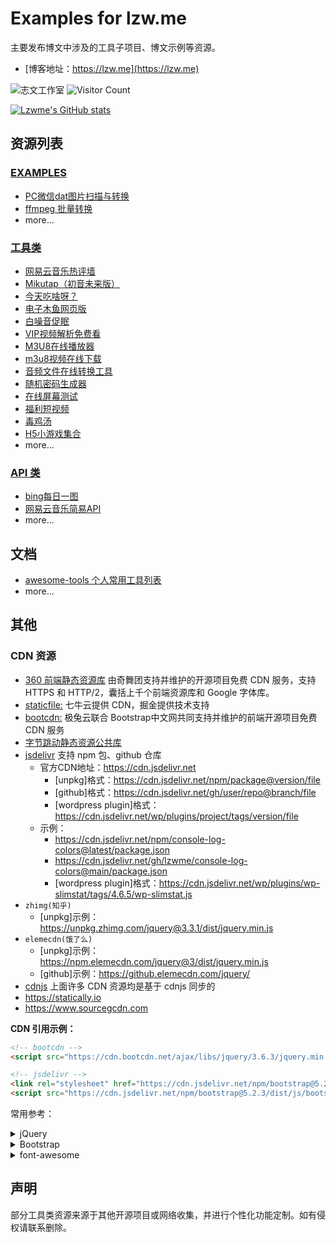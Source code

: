 # Examples for lzw.me

主要发布博文中涉及的工具子项目、博文示例等资源。

- [博客地址：https://lzw.me](https://lzw.me)

![志文工作室](https://img.shields.io/badge/blog-lzwme-7d25df)
![Visitor Count](https://profile-counter.glitch.me/badge?page_id=lzwme)

[![Lzwme's GitHub stats](https://github-readme-stats.vercel.app/api?username=lzwme&show_icons=true&count_private=true&theme=vue-dark)](https://lzw.me)

## 资源列表

### [EXAMPLES](./examples/)

- [PC微信dat图片扫描与转换](./examples/weixin-dat)
- [ffmpeg 批量转换](./examples/ffmpeg-convert)
- more...

### [工具类](./src/x/)

- [网易云音乐热评墙](https://lzw.me/x/163musichot)
- [Mikutap（初音未来版）](https://lzw.me/x/mikutap)
- [今天吃啥呀？](https://lzw.me/x/jtcs)
- [电子木鱼网页版](https://lzw.me/x/dzmy)
- [白噪音促眠](https://lzw.me/x/relax)
- [VIP视频解析免费看](https://lzw.me/x/vip)
- [M3U8在线播放器](https://lzw.me/x/m3u8-player)
- [m3u8视频在线下载](https://lzw.me/x/m3u8-downloader)
- [音频文件在线转换工具](https://lzw.me/x/audio-converter)
- [随机密码生成器](https://lzw.me/x/random-password)
- [在线屏幕测试](https://lzw.me/x/screentest)
- [福利短视频](https://lzw.me/v)
- [毒鸡汤](https://lzw.me/pages/djt)
- [H5小游戏集合](https://lzw.me/pages/games)
- more...

### [API 类]('./src/x/iapi')

- [bing每日一图](https://lzw.me/x/iapi/bing/)
- [网易云音乐简易API](https://lzw.me/x/iapi/163music/)
- more...

## 文档

- [awesome-tools 个人常用工具列表](./src/docs/tools.md)
- more...

## 其他

### CDN 资源

- [360 前端静态资源库](https://cdn.baomitu.com) 由奇舞团支持并维护的开源项目免费 CDN 服务，支持 HTTPS 和 HTTP/2，囊括上千个前端资源库和 Google 字体库。
- [staticfile:](http://www.staticfile.org) 七牛云提供 CDN，掘金提供技术支持
- [bootcdn:](https://www.bootcdn.cn) 极兔云联合 Bootstrap中文网共同支持并维护的前端开源项目免费 CDN 服务
- [字节跳动静态资源公共库](https://cdn.bytedance.com)
- [jsdelivr](https://www.jsdelivr.com) 支持 npm 包、github 仓库
  - 官方CDN地址：https://cdn.jsdelivr.net
    - [unpkg]格式：https://cdn.jsdelivr.net/npm/package@version/file
    - [github]格式：https://cdn.jsdelivr.net/gh/user/repo@branch/file
    - [wordpress plugin]格式：https://cdn.jsdelivr.net/wp/plugins/project/tags/version/file
  - 示例：
    - https://cdn.jsdelivr.net/npm/console-log-colors@latest/package.json
    - https://cdn.jsdelivr.net/gh/lzwme/console-log-colors@main/package.json
    - [wordpress plugin]格式：https://cdn.jsdelivr.net/wp/plugins/wp-slimstat/tags/4.6.5/wp-slimstat.js
- `zhimg(知乎)`
  - [unpkg]示例：https://unpkg.zhimg.com/jquery@3.3.1/dist/jquery.min.js
- `elemecdn(饿了么)`
  - [unpkg]示例：https://npm.elemecdn.com/jquery@3/dist/jquery.min.js
  - [github]示例：https://github.elemecdn.com/jquery/
- [cdnjs](https://cdnjs.com) 上面许多 CDN 资源均是基于 cdnjs 同步的
- https://statically.io
- https://www.sourcegcdn.com

**CDN 引用示例：**

```html
<!-- bootcdn -->
<script src="https://cdn.bootcdn.net/ajax/libs/jquery/3.6.3/jquery.min.js"></script>

<!-- jsdelivr -->
<link rel="stylesheet" href="https://cdn.jsdelivr.net/npm/bootstrap@5.2.3/dist/css/bootstrap.min.css" integrity="sha256-wLz3iY/cO4e6vKZ4zRmo4+9XDpMcgKOvv/zEU3OMlRo=" crossorigin="anonymous">
<script src="https://cdn.jsdelivr.net/npm/bootstrap@5.2.3/dist/js/bootstrap.min.js" integrity="sha256-m81NDyncZVbr7v9E6qCWXwx/cwjuWDlHCMzi9pjMobA=" crossorigin="anonymous"></script>
```

常用参考：
<details>
  <summary>jQuery</summary>

```html
<!-- jquery3 -->
<script crossorigin="anonymous" src="https://npm.elemecdn.com/jquery/dist/jquery.min.js"></script>

<script crossorigin="anonymous" integrity="sha512-STof4xm1wgkfm7heWqFJVn58Hm3EtS31XFaagaa8VMReCXAkQnJZ+jEy8PCC/iT18dFy95WcExNHFTqLyp72eQ==" src="https://lib.baomitu.com/jquery/3.6.3/jquery.min.js"></script>

<script src="https://cdn.jsdelivr.net/npm/jquery@3.6.3/dist/jquery.min.js" integrity="sha256-pvPw+upLPUjgMXY0G+8O0xUf+/Im1MZjXxxgOcBQBXU=" crossorigin="anonymous"></script>

<!-- jquery2 -->
<script crossorigin="anonymous" integrity="sha384-rY/jv8mMhqDabXSo+UCggqKtdmBfd3qC2/KvyTDNQ6PcUJXaxK1tMepoQda4g5vB" src="https://lib.baomitu.com/jquery/2.2.4/jquery.min.js"></script>

<!-- jquery1 -->
<script crossorigin="anonymous" integrity="sha384-nvAa0+6Qg9clwYCGGPpDQLVpLNn0fRaROjHqs13t4Ggj3Ez50XnGQqc/r8MhnRDZ" src="https://lib.baomitu.com/jquery/1.12.4/jquery.min.js"></script>

<!-- 其他
https://cdn.jsdelivr.net/npm/jquery/
https://npm.elemecdn.com/jquery/
https://unpkg.zhimg.com/jquery/
-->
```

</details>

<details>
  <summary>Bootstrap</summary>

```html
<!-- bootstrap 3 -->
<link crossorigin="anonymous" href="https://lib.baomitu.com/bootstrap@3/dist/css/bootstrap.min.css" rel="stylesheet">
<script crossorigin="anonymous" src="https://npm.elemecdn.com/bootstrap@3/dist/js/bootstrap.min.js"></script>

<link crossorigin="anonymous" integrity="sha384-HSMxcRTRxnN+Bdg0JdbxYKrThecOKuH5zCYotlSAcp1+c8xmyTe9GYg1l9a69psu" href="https://lib.baomitu.com/twitter-bootstrap/3.4.1/css/bootstrap.min.css" rel="stylesheet">
<script crossorigin="anonymous" integrity="sha384-aJ21OjlMXNL5UyIl/XNwTMqvzeRMZH2w8c5cRVpzpU8Y5bApTppSuUkhZXN0VxHd" src="https://lib.baomitu.com/twitter-bootstrap/3.4.1/js/bootstrap.min.js"></script>

<!-- bootstrap 4 -->
<link crossorigin="anonymous" integrity="sha512-T584yQ/tdRR5QwOpfvDfVQUidzfgc2339Lc8uBDtcp/wYu80d7jwBgAxbyMh0a9YM9F8N3tdErpFI8iaGx6x5g==" href="https://lib.baomitu.com/twitter-bootstrap/4.6.1/css/bootstrap.min.css" rel="stylesheet">
<script crossorigin="anonymous" integrity="sha512-UR25UO94eTnCVwjbXozyeVd6ZqpaAE9naiEUBK/A+QDbfSTQFhPGj5lOR6d8tsgbBk84Ggb5A3EkjsOgPRPcKA==" src="https://lib.baomitu.com/twitter-bootstrap/4.6.1/js/bootstrap.min.js"></script>

<!-- bootstrap 5 -->
<link crossorigin="anonymous" integrity="sha512-SbiR/eusphKoMVVXysTKG/7VseWii+Y3FdHrt0EpKgpToZeemhqHeZeLWLhJutz/2ut2Vw1uQEj2MbRF+TVBUA==" href="https://lib.baomitu.com/twitter-bootstrap/5.2.3/css/bootstrap.min.css" rel="stylesheet">
<script crossorigin="anonymous" integrity="sha512-1/RvZTcCDEUjY/CypiMz+iqqtaoQfAITmNSJY17Myp4Ms5mdxPS5UV7iOfdZoxcGhzFbOm6sntTKJppjvuhg4g==" src="https://lib.baomitu.com/twitter-bootstrap/5.2.3/js/bootstrap.min.js"></script>

<!-- 其他
https://cdn.jsdelivr.net/npm/twitter-bootstrap/
https://npm.elemecdn.com/twitter-bootstrap/
https://unpkg.zhimg.com/bootstrap/
-->
```

</details>

<details>
  <summary>font-awesome</summary>

```html
<!-- font-awesome 4.7 -->
<link crossorigin="anonymous" integrity="sha384-wvfXpqpZZVQGK6TAh5PVlGOfQNHSoD2xbE+QkPxCAFlNEevoEH3Sl0sibVcOQVnN" href="https://lib.baomitu.com/font-awesome/4.7.0/css/font-awesome.min.css" rel="stylesheet">

<link rel="stylesheet" href="https://npm.elemecdn.com/font-awesome@4.7.0/css/font-awesome.min.css" crossorigin="anonymous">

<!-- font-awesome 6.2 -->
<link crossorigin="anonymous" integrity="sha512-MV7K8+y+gLIBoVD59lQIYicR65iaqukzvf/nwasF0nqhPay5w/9lJmVM2hMDcnK1OnMGCdVK+iQrJ7lzPJQd1w==" href="https://lib.baomitu.com/font-awesome/6.2.1/css/all.min.css" rel="stylesheet">

<link rel="stylesheet" href="https://npm.elemecdn.com/@fortawesome/fontawesome-free@6.2.1/css/fontawesome.min.css" crossorigin="anonymous">

<!-- font-awesome latest all -->
<link crossorigin="anonymous" integrity="sha512-xh6O/CkQoPOWDdYTDqeRdPCVd1SpvCA9XXcUnZS2FmJNp1coAFzvtCN9BmamE+4aHK8yyUHUSCcJHgXloTyT2A==" href="https://lib.baomitu.com/font-awesome/latest/css/all.min.css" rel="stylesheet">

<link rel="stylesheet" href="https://jsdelivr.ioiox.cn/npm/@fortawesome/fontawesome-free/css/all.min.css">

<!-- fontawesome-free latest https://npm.elemecdn.com/fontawesome-free/ -->
<link rel="stylesheet" href="https://npm.elemecdn.com/@fortawesome/fontawesome-free/css/fontawesome.min.css" crossorigin="anonymous">
<script src="https://npm.elemecdn.com/@fortawesome/fontawesome-free/js/fontawesome.min.js" crossorigin="anonymous"></script>

<!-- 其他
https://cdn.jsdelivr.net/npm/@fortawesome/fontawesome-free/
https://npm.elemecdn.com/@fortawesome/fontawesome-free/
-->

```

</details>

## 声明

部分工具类资源来源于其他开源项目或网络收集，并进行个性化功能定制。如有侵权请联系删除。
